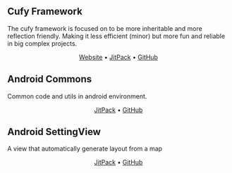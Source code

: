 <html lang="en">
    <head>
        <title>Cufy</title>
        <script>
            window.onload = function() {
              let link = top.document.createElement("link");
              link.type = "image/*";
              link.rel = "icon";
              link.href = "cufy.png";
              top.document.getElementsByTagName("head")[0].appendChild(link);
            };
        </script>
    </head>
</html> 

## Cufy Framework
The cufy framework is focused on to be more inheritable and more reflection friendly. Making it
less efficient (minor) but more fun and reliable in big complex projects.
<p align="center">
    <a href="https://cufyorg.github.io/framework">Website</a> •
    <a href="https://jitpack.io/#cufyorg/framework">JitPack</a> •
    <a href="https://github.com/cufyorg/framework">GitHub</a>
</p>

## Android Commons
Common code and utils in android environment.
<p align="center">
    <a href="https://jitpack.io/#cufyorg/android-commons">JitPack</a> •
    <a href="https://github.com/cufyorg/android-commons">GitHub</a>
</p>

## Android SettingView
A view that automatically generate layout from a map
<p align="center">
    <a href="https://jitpack.io/#cufyorg/android-settingview">JitPack</a> •
    <a href="https://github.com/cufyorg/android-settingview">GitHub</a>
</p>